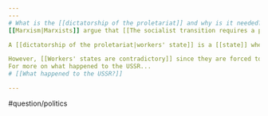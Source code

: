 ```yaml
---
---
# What is the [[dictatorship of the proletariat]] and why is it needed?
[[Marxism|Marxists]] argue that [[The socialist transition requires a proletarian dictatorship]]. 

A [[dictatorship of the proletariat|workers' state]] is a [[state]] where the [[proletariat]] are the ruling class. They use the tools of state repression to defend their victories and extend them. 

However, [[Workers' states are contradictory]] since they are forced to defend some aspects of [[capitalism|capitalist]] society. They also represent a source of danger for the revolution. For example, [[The USSR became a degenerated workers' state]]. 
For more on what happened to the USSR...
# [[What happened to the USSR?]]

---
```

#question/politics 